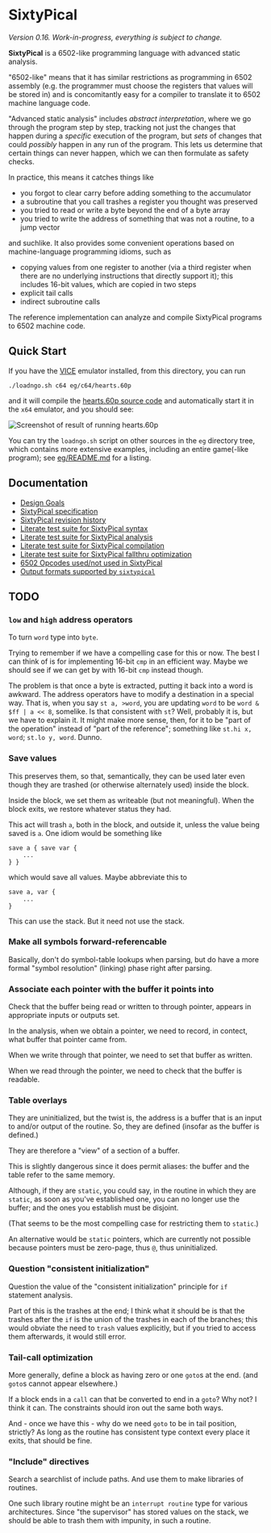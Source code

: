 SixtyPical
==========

_Version 0.16.  Work-in-progress, everything is subject to change._

**SixtyPical** is a 6502-like programming language with advanced
static analysis.

"6502-like" means that it has similar restrictions as programming
in 6502 assembly (e.g. the programmer must choose the registers that
values will be stored in) and is concomitantly easy for a compiler to
translate it to 6502 machine language code.

"Advanced static analysis" includes _abstract interpretation_, where we
go through the program step by step, tracking not just the changes that
happen during a _specific_ execution of the program, but _sets_ of changes
that could _possibly_ happen in any run of the program.  This lets us
determine that certain things can never happen, which we can then formulate
as safety checks.

In practice, this means it catches things like

*   you forgot to clear carry before adding something to the accumulator
*   a subroutine that you call trashes a register you thought was preserved
*   you tried to read or write a byte beyond the end of a byte array
*   you tried to write the address of something that was not a routine, to
    a jump vector

and suchlike.  It also provides some convenient operations based on
machine-language programming idioms, such as

*   copying values from one register to another (via a third register when
    there are no underlying instructions that directly support it); this
    includes 16-bit values, which are copied in two steps
*   explicit tail calls
*   indirect subroutine calls

The reference implementation can analyze and compile SixtyPical programs to
6502 machine code.

Quick Start
-----------

If you have the [VICE][] emulator installed, from this directory, you can run

    ./loadngo.sh c64 eg/c64/hearts.60p

and it will compile the [hearts.60p source code](eg/c64/hearts.60p) and
automatically start it in the `x64` emulator, and you should see:

![Screenshot of result of running hearts.60p](https://raw.github.com/catseye/SixtyPical/master/images/hearts.png)

You can try the `loadngo.sh` script on other sources in the `eg` directory
tree, which contains more extensive examples, including an entire
game(-like program); see [eg/README.md](eg/README.md) for a listing.

[VICE]: http://vice-emu.sourceforge.net/

Documentation
-------------

*   [Design Goals](doc/Design%20Goals.md)
*   [SixtyPical specification](doc/SixtyPical.md)
*   [SixtyPical revision history](HISTORY.md)
*   [Literate test suite for SixtyPical syntax](tests/SixtyPical%20Syntax.md)
*   [Literate test suite for SixtyPical analysis](tests/SixtyPical%20Analysis.md)
*   [Literate test suite for SixtyPical compilation](tests/SixtyPical%20Compilation.md)
*   [Literate test suite for SixtyPical fallthru optimization](tests/SixtyPical%20Fallthru.md)
*   [6502 Opcodes used/not used in SixtyPical](doc/6502%20Opcodes.md)
*   [Output formats supported by `sixtypical`](doc/Output%20Formats.md)

TODO
----

### `low` and `high` address operators

To turn `word` type into `byte`.

Trying to remember if we have a compelling case for this or now.  The best I can think
of is for implementing 16-bit `cmp` in an efficient way.  Maybe we should see if we
can get by with 16-bit `cmp` instead though.

The problem is that once a byte is extracted, putting it back into a word is awkward.
The address operators have to modify a destination in a special way.  That is, when
you say `st a, >word`, you are updating `word` to be `word & $ff | a << 8`, somelike.
Is that consistent with `st`?  Well, probably it is, but we have to explain it.
It might make more sense, then, for it to be "part of the operation" instead of "part of
the reference"; something like `st.hi x, word`; `st.lo y, word`.  Dunno.

### Save values

This preserves them, so that, semantically, they can be used later even though they
are trashed (or otherwise alternately used) inside the block.

Inside the block, we set them as writeable (but not meaningful).  When the block
exits, we restore whatever status they had.

This act will trash `a`, both in the block, and outside it, unless the value being
saved is `a`.  One idiom would be something like

    save a { save var {
        ...
    } }

which would save all values.  Maybe abbreviate this to

    save a, var {
        ...
    }

This can use the stack.  But it need not use the stack.

### Make all symbols forward-referencable

Basically, don't do symbol-table lookups when parsing, but do have a more formal
"symbol resolution" (linking) phase right after parsing.

### Associate each pointer with the buffer it points into

Check that the buffer being read or written to through pointer, appears in appropriate
inputs or outputs set.

In the analysis, when we obtain a pointer, we need to record, in contect, what buffer
that pointer came from.

When we write through that pointer, we need to set that buffer as written.

When we read through the pointer, we need to check that the buffer is readable.

### Table overlays

They are uninitialized, but the twist is, the address is a buffer that is
an input to and/or output of the routine.  So, they are defined (insofar
as the buffer is defined.)

They are therefore a "view" of a section of a buffer.

This is slightly dangerous since it does permit aliases: the buffer and the
table refer to the same memory.

Although, if they are `static`, you could say, in the routine in which they
are `static`, as soon as you've established one, you can no longer use the
buffer; and the ones you establish must be disjoint.

(That seems to be the most compelling case for restricting them to `static`.)

An alternative would be `static` pointers, which are currently not possible because
pointers must be zero-page, thus `@`, thus uninitialized.

### Question "consistent initialization"

Question the value of the "consistent initialization" principle for `if` statement analysis.

Part of this is the trashes at the end; I think what it should be is that the trashes
after the `if` is the union of the trashes in each of the branches; this would obviate the
need to `trash` values explicitly, but if you tried to access them afterwards, it would still
error.

### Tail-call optimization

More generally, define a block as having zero or one `goto`s at the end.  (and `goto`s cannot
appear elsewhere.)

If a block ends in a `call` can that be converted to end in a `goto`?  Why not?  I think it can.
The constraints should iron out the same both ways.

And - once we have this - why do we need `goto` to be in tail position, strictly?
As long as the routine has consistent type context every place it exits, that should be fine.

### "Include" directives

Search a searchlist of include paths.  And use them to make libraries of routines.

One such library routine might be an `interrupt routine` type for various architectures.
Since "the supervisor" has stored values on the stack, we should be able to trash them
with impunity, in such a routine.
